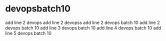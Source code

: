 # devopsbatch10
add line 2 devops
add line 2 devopss
add line 2 devops batch 10
add line 2 devops batch 10
add line 3 devops batch 10
add line 4 devops batch 10
add line 5 devops batch 10
